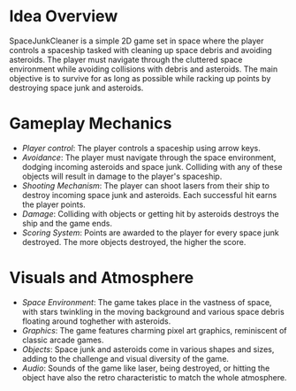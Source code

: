 # Idea Overview
SpaceJunkCleaner is a simple 2D game set in space where the player controls a spaceship tasked with cleaning up space debris and avoiding asteroids. The player must navigate through the cluttered space environment while avoiding collisions with debris and asteroids. The main objective is to survive for as long as possible while racking up points by destroying space junk and asteroids.

# Gameplay Mechanics
- *Player control*: The player controls a spaceship using arrow keys.
- *Avoidance*: The player must navigate through the space environment, dodging incoming asteroids and space junk. Colliding with any of these objects will result in damage to the player's spaceship.
- *Shooting Mechanism*: The player can shoot lasers from their ship to destroy incoming space junk and asteroids. Each successful hit earns the player points.
- *Damage*: Colliding with objects or getting hit by asteroids destroys the ship and the game ends.
- *Scoring System*: Points are awarded to the player for every space junk destroyed. The more objects destroyed, the higher the score.

# Visuals and Atmosphere
- *Space Environment*: The game takes place in the vastness of space, with stars twinkling in the moving background and various space debris floating around toghether with asteroids.
- *Graphics*: The game features charming pixel art graphics, reminiscent of classic arcade games. 
- *Objects*: Space junk and asteroids come in various shapes and sizes, adding to the challenge and visual diversity of the game.
- *Audio*: Sounds of the game like laser, being destroyed, or hitting the object have also the retro characteristic to match the whole atmosphere.

